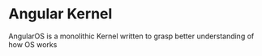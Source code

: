 # Angular Kernel
 AngularOS is a monolithic Kernel written to grasp better understanding of how OS works

